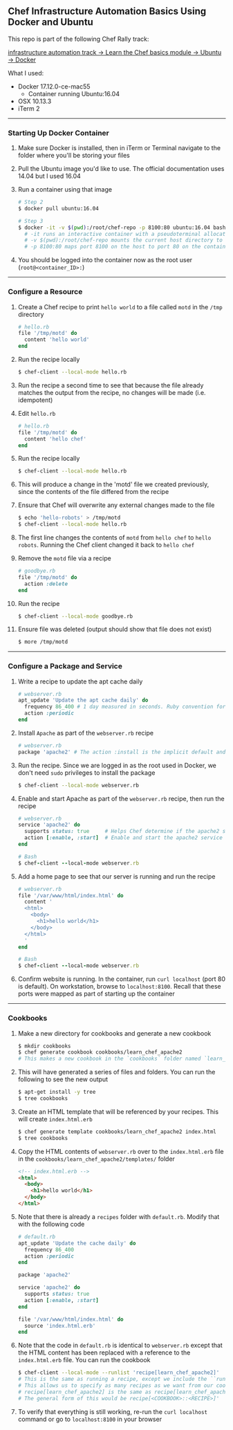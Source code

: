 ## Chef Infrastructure Automation Basics Using Docker and Ubuntu

This repo is part of the following Chef Rally track:

[infrastructure automation track -> Learn the Chef basics module -> Ubuntu -> Docker](https://learn.chef.io/modules/learn-the-basics/ubuntu/docker#/)

What I used:
- Docker 17.12.0-ce-mac55
	- Container running Ubuntu:16.04
- OSX 10.13.3
- iTerm 2
---

### Starting Up Docker Container
1. Make sure Docker is installed, then in iTerm or Terminal navigate to the folder where you'll be storing your files

2. Pull the Ubuntu image you'd like to use. The official documentation uses 14.04 but I used 16.04

3. Run a container using that image

 	```bash
	# Step 2
	$ docker pull ubuntu:16.04

	# Step 3
	$ docker -it -v $(pwd):/root/chef-repo -p 8100:80 ubuntu:16.04 bash
	  # -it runs an interactive container with a pseudoterminal allocated
	  # -v $(pwd):/root/chef-repo mounts the current host directory to the container
	  # -p 8100:80 maps port 8100 on the host to port 80 on the container
	```

4. You should be logged into the container now as the root user (`root@<container_ID>:`)
---

### Configure a Resource
1. Create a Chef recipe to print `hello world` to a file called `motd` in the `/tmp` directory
	```ruby
	# hello.rb
	file '/tmp/motd' do
	  content 'hello world'
	end
	```

2. Run the recipe locally
	```bash
	$ chef-client --local-mode hello.rb
	```

3. Run the recipe a second time to see that because the file already matches the output from the recipe, no changes will be made (i.e. idempotent)

4. Edit `hello.rb`
	```ruby
	# hello.rb
	file '/tmp/motd' do
	  content 'hello chef'
	end
	```

5. Run the recipe locally
	```bash
	$ chef-client --local-mode hello.rb
	```

6. This will produce a change in the 'motd' file we created previously, since the contents of the file differed from the recipe

7. Ensure that Chef will overwrite any external changes made to the file
	```bash
	$ echo 'hello-robots' > /tmp/motd
	$ chef-client --local-mode hello.rb
	```

8. The first line changes the contents of `motd` from `hello chef` to `hello robots`. Running the Chef client changed it back to `hello chef`

9. Remove the `motd` file via a recipe
	```ruby
	# goodbye.rb
	file '/tmp/motd' do
	  action :delete
	end
	```

10. Run the recipe
	```bash
	$ chef-client --local-mode goodbye.rb
	```

11. Ensure file was deleted (output should show that file does not exist)
	```bash
	$ more /tmp/motd
	```
---

### Configure a Package and Service

1. Write a recipe to update the apt cache daily
	```ruby
	# webserver.rb
	apt_update 'Update the apt cache daily' do
	  frequency 86_400 # 1 day measured in seconds. Ruby convention for large numbers is to use an underscore for readability
	  action :periodic
	end
	```

2. Install `Apache` as part of the `webserver.rb` recipe
	```ruby
	# webserver.rb
	package 'apache2' # The action :install is the implicit default and doesn't need to be specified
	```

3. Run the recipe. Since we are logged in as the root used in Docker, we don't need `sudo` privileges to install the package
	```bash
	$ chef-client --local-mode webserver.rb
	```

4. Enable and start Apache as part of the `webserver.rb` recipe, then run the recipe
	```ruby
	# webserver.rb
	service 'apache2' do
	  supports status: true     # Helps Chef determine if the apache2 service is running
	  action [:enable, :start]  # Enable and start the apache2 service
	end

	# Bash
	$ chef-client --local-mode webserver.rb
	```

5. Add a home page to see that our server is running and run the recipe
	```ruby
	# webserver.rb
	file '/var/www/html/index.html' do
	  content '
	  <html>
	    <body>
	      <h1>hello world</h1>
	    </body>
	  </html>
	  '
	end

	# Bash
	$ chef-client --local-mode webserver.rb
	```

6. Confirm website is running. In the container, run `curl localhost` (port 80 is default). On workstation, browse to `localhost:8100`. Recall that these ports were mapped as part of starting up the container
---

### Cookbooks

1. Make a new directory for cookbooks and generate a new cookbook
	```bash
	$ mkdir cookbooks
	$ chef generate cookbook cookbooks/learn_chef_apache2
	# This makes a new cookbook in the `cookbooks` folder named `learn_chef_apache2`
	```

2. This will have generated a series of files and folders. You can run the following to see the new output
	```bash
	$ apt-get install -y tree
	$ tree cookbooks
	```

3. Create an HTML template that will be referenced by your recipes. This will create `index.html.erb`
	```bash
	$ chef generate template cookbooks/learn_chef_apache2 index.html
	$ tree cookbooks
	```

4. Copy the HTML contents of `webserver.rb` over to the `index.html.erb` file in the `cookbooks/learn_chef_apache2/templates/` folder
 	```html
	<!-- index.html.erb -->
	<html>
	  <body>
	    <h1>hello world</h1>
	  </body>
	</html>
	```

5. Note that there is already a `recipes` folder with `default.rb`. Modify that with the following code
 	```ruby
	# default.rb
	apt_update 'Update the cache daily' do
	  frequency 86_400
	  action :periodic
	end

	package 'apache2'

	service 'apache2' do
	  supports status: true
	  action [:enable, :start]
	end

	file '/var/www/html/index.html' do
	  source 'index.html.erb'
	end
	```

6. Note that the code in `default.rb` is identical to `webserver.rb` except that the HTML content has been replaced with a reference to the `index.html.erb` file. You can run the cookbook
	```bash
	$ chef-client --local-mode --runlist 'recipe[learn_chef_apache2]'
	# This is the same as running a recipe, except we include the ``runlist flag
	# This allows us to specify as many recipes as we want from our cookbook
	# recipe[learn_chef_apache2] is the same as recipe[learn_chef_apache2::default]
	# The general form of this would be recipe[<COOKBOOK>::<RECIPE>]'
	```

7. To verify that everything is still working, re-run the `curl localhost` command or go to `localhost:8100` in your browser
